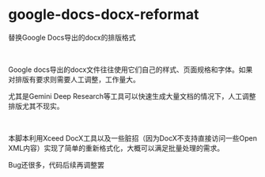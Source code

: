 # google-docs-docx-reformat
替换Google Docs导出的docx的排版格式

<br />

Google docs导出的docx文件往往使用它们自己的样式、页面规格和字体。如果对排版有要求则需要人工调整，工作量大。

尤其是Gemini Deep Research等工具可以快速生成大量文档的情况下，人工调整排版尤其不现实。

<br />

本脚本利用Xceed DocX工具以及一些脏招（因为DocX不支持直接访问一些Open XML内容）实现了简单的重新格式化，大概可以满足批量处理的需求。

Bug还很多，代码后续再调整罢
